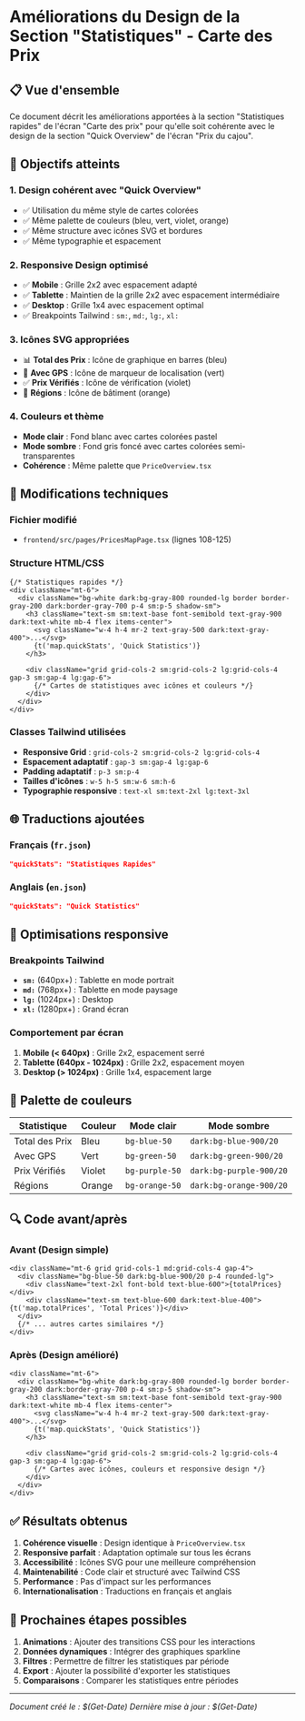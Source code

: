 # Améliorations du Design de la Section "Statistiques" - Carte des Prix

## 📋 Vue d'ensemble

Ce document décrit les améliorations apportées à la section "Statistiques rapides" de l'écran "Carte des prix" pour qu'elle soit cohérente avec le design de la section "Quick Overview" de l'écran "Prix du cajou".

## 🎯 Objectifs atteints

### 1. Design cohérent avec "Quick Overview"
- ✅ Utilisation du même style de cartes colorées
- ✅ Même palette de couleurs (bleu, vert, violet, orange)
- ✅ Même structure avec icônes SVG et bordures
- ✅ Même typographie et espacement

### 2. Responsive Design optimisé
- ✅ **Mobile** : Grille 2x2 avec espacement adapté
- ✅ **Tablette** : Maintien de la grille 2x2 avec espacement intermédiaire
- ✅ **Desktop** : Grille 1x4 avec espacement optimal
- ✅ Breakpoints Tailwind : `sm:`, `md:`, `lg:`, `xl:`

### 3. Icônes SVG appropriées
- 📊 **Total des Prix** : Icône de graphique en barres (bleu)
- 📍 **Avec GPS** : Icône de marqueur de localisation (vert)
- ✅ **Prix Vérifiés** : Icône de vérification (violet)
- 🏢 **Régions** : Icône de bâtiment (orange)

### 4. Couleurs et thème
- **Mode clair** : Fond blanc avec cartes colorées pastel
- **Mode sombre** : Fond gris foncé avec cartes colorées semi-transparentes
- **Cohérence** : Même palette que `PriceOverview.tsx`

## 🔧 Modifications techniques

### Fichier modifié
- `frontend/src/pages/PricesMapPage.tsx` (lignes 108-125)

### Structure HTML/CSS
```tsx
{/* Statistiques rapides */}
<div className="mt-6">
  <div className="bg-white dark:bg-gray-800 rounded-lg border border-gray-200 dark:border-gray-700 p-4 sm:p-5 shadow-sm">
    <h3 className="text-sm sm:text-base font-semibold text-gray-900 dark:text-white mb-4 flex items-center">
      <svg className="w-4 h-4 mr-2 text-gray-500 dark:text-gray-400">...</svg>
      {t('map.quickStats', 'Quick Statistics')}
    </h3>
    
    <div className="grid grid-cols-2 sm:grid-cols-2 lg:grid-cols-4 gap-3 sm:gap-4 lg:gap-6">
      {/* Cartes de statistiques avec icônes et couleurs */}
    </div>
  </div>
</div>
```

### Classes Tailwind utilisées
- **Responsive Grid** : `grid-cols-2 sm:grid-cols-2 lg:grid-cols-4`
- **Espacement adaptatif** : `gap-3 sm:gap-4 lg:gap-6`
- **Padding adaptatif** : `p-3 sm:p-4`
- **Tailles d'icônes** : `w-5 h-5 sm:w-6 sm:h-6`
- **Typographie responsive** : `text-xl sm:text-2xl lg:text-3xl`

## 🌐 Traductions ajoutées

### Français (`fr.json`)
```json
"quickStats": "Statistiques Rapides"
```

### Anglais (`en.json`)
```json
"quickStats": "Quick Statistics"
```

## 📱 Optimisations responsive

### Breakpoints Tailwind
- **`sm:`** (640px+) : Tablette en mode portrait
- **`md:`** (768px+) : Tablette en mode paysage
- **`lg:`** (1024px+) : Desktop
- **`xl:`** (1280px+) : Grand écran

### Comportement par écran
1. **Mobile (< 640px)** : Grille 2x2, espacement serré
2. **Tablette (640px - 1024px)** : Grille 2x2, espacement moyen
3. **Desktop (> 1024px)** : Grille 1x4, espacement large

## 🎨 Palette de couleurs

| Statistique | Couleur | Mode clair | Mode sombre |
|-------------|---------|------------|-------------|
| Total des Prix | Bleu | `bg-blue-50` | `dark:bg-blue-900/20` |
| Avec GPS | Vert | `bg-green-50` | `dark:bg-green-900/20` |
| Prix Vérifiés | Violet | `bg-purple-50` | `dark:bg-purple-900/20` |
| Régions | Orange | `bg-orange-50` | `dark:bg-orange-900/20` |

## 🔍 Code avant/après

### Avant (Design simple)
```tsx
<div className="mt-6 grid grid-cols-1 md:grid-cols-4 gap-4">
  <div className="bg-blue-50 dark:bg-blue-900/20 p-4 rounded-lg">
    <div className="text-2xl font-bold text-blue-600">{totalPrices}</div>
    <div className="text-sm text-blue-600 dark:text-blue-400">{t('map.totalPrices', 'Total Prices')}</div>
  </div>
  {/* ... autres cartes similaires */}
</div>
```

### Après (Design amélioré)
```tsx
<div className="mt-6">
  <div className="bg-white dark:bg-gray-800 rounded-lg border border-gray-200 dark:border-gray-700 p-4 sm:p-5 shadow-sm">
    <h3 className="text-sm sm:text-base font-semibold text-gray-900 dark:text-white mb-4 flex items-center">
      <svg className="w-4 h-4 mr-2 text-gray-500 dark:text-gray-400">...</svg>
      {t('map.quickStats', 'Quick Statistics')}
    </h3>
    
    <div className="grid grid-cols-2 sm:grid-cols-2 lg:grid-cols-4 gap-3 sm:gap-4 lg:gap-6">
      {/* Cartes avec icônes, couleurs et responsive design */}
    </div>
  </div>
</div>
```

## ✅ Résultats obtenus

1. **Cohérence visuelle** : Design identique à `PriceOverview.tsx`
2. **Responsive parfait** : Adaptation optimale sur tous les écrans
3. **Accessibilité** : Icônes SVG pour une meilleure compréhension
4. **Maintenabilité** : Code clair et structuré avec Tailwind CSS
5. **Performance** : Pas d'impact sur les performances
6. **Internationalisation** : Traductions en français et anglais

## 🚀 Prochaines étapes possibles

1. **Animations** : Ajouter des transitions CSS pour les interactions
2. **Données dynamiques** : Intégrer des graphiques sparkline
3. **Filtres** : Permettre de filtrer les statistiques par période
4. **Export** : Ajouter la possibilité d'exporter les statistiques
5. **Comparaisons** : Comparer les statistiques entre périodes

---

*Document créé le : $(Get-Date)*
*Dernière mise à jour : $(Get-Date)*
